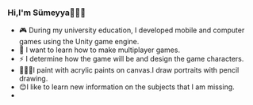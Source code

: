 ### Hi,I'm Sümeyya🖐🏻😊

- 🎮  During my university education, I developed mobile and computer games using the Unity game engine.
- 🌱 I want to learn how to make multiplayer games.
- ⚡ I determine how the game will be and design the game characters.
- 👩🏻‍🎨I paint with acrylic paints on canvas.I draw portraits with pencil drawing.
- 😊I like to learn new information on the subjects that I am missing.
- 

